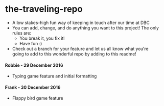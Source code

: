 # the-traveling-repo

* A low stakes-high fun way of keeping in touch after our time at DBC
* You can add, change, and do anything you want to this project! The only rules are:
  * You break it, you fix it!
  * Have fun :) 
* Check out a branch for your feature and let us all know what you're going to add to this wonderful repo by adding to this readme!

#### Robbie - 29 December 2016
* Typing game feature and initial formatting

#### Frank - 30 December 2016
* Flappy bird game feature


